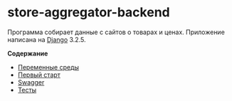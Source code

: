 # store-aggregator-backend

Программа собирает данные с сайтов о товарах и ценах.
Приложение написана на [Django](https://www.djangoproject.com/) 3.2.5.

**Содержание**

- [Переменные среды](docs/ru/enviroment.md)
- [Первый старт](docs/ru/first_start.md)
- [Swagger](docs/ru/swagger.md)
- [Тесты](docs/ru/tests.md)
